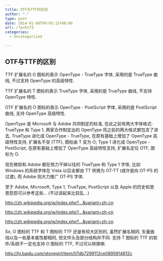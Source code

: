 ```yaml
---
title: OTF与TTF的区别
author: "-"
type: post
date: 2014-01-08T09:05:13+00:00
url: /?p=6173
categories:
  - Uncategorized

---
```

## OTF与TTF的区别
TTF 扩展名的 O 图标的表示 OpenType - TrueType 字体, 采用的是 TrueType 曲线, 不过支持 OpenType 的高级特性.
  
TTF 扩展名的 T 图标的表示 TrueType 字体, 采用的是 TrueType 曲线, 不支持 OpenType 特性.
  
OTF 扩展名的 O 图标的表示 OpenType - PostScript 字体, 采用的是 PostScript 曲线, 支持 OpenType 高级特性.

OpenType 是 Microsoft 与 Adobe 共同制定的标准, 在此之前有两大字体格式: TrueType 和 Type 1, 两家合作制定出的 OpenType 将之前的两大格式都包含了进去, TrueType 进化成 OpenType - TrueType, 在原有基础上增加了 OpenType 高级特性支持, 扩展名不变 (TTF), 图标由 T 变为 O; Type 1 进化成 OpenType - PostScript, 在原有基础上增加了 OpenType 高级特性支持, 扩展名定位 OTF, 图标为 O.

现在微软和 Adobe 都在努力干掉以往的 TrueType 和 Type 1 字体, 比如 Windows 的系统字体在 Vista 以后全都由 TT 转换为 OT-TT (或许是向 OT-PS 的过渡), 而 Adobe 则大力推广 OT-PS 字体.

至于 Adobe, Microsoft, Type 1, TrueType, PostScript 以及 Apple 的历史和恩恩怨怨可以参考这些... (不过读起来比较乱...)
  
http://zh.wikipedia.org/w/index.php?...&variant=zh-cn
  
http://zh.wikipedia.org/w/index.php?...&variant=zh-cn
  
http://zh.wikipedia.org/w/index.php?...&variant=zh-cn

So, O 图标的 TTF 和 T 图标的 TTF 还是有较大区别的, 虽然扩展名相同, 矢量曲线以及一些基本属性都相同, 但文件头及部分结构并不同. 支持 T 图标的 TTF 的软件/系统不一定也支持 O 图标的 TTF, 不过可以转换嘛.


<http://hi.baidu.com/stonegirl/item/07db7299112ce0895914612c>